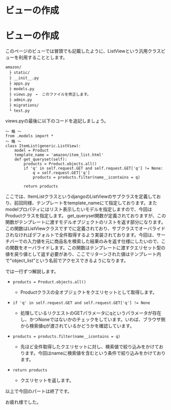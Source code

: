 # ビューの作成

# ビューの作成
このページのビューでは冒頭でも記載したように、ListViewという汎用クラスビューを利用することとします。

```
amazon/
　├ static/
　├ __init__.py
　├ apps.py
　├ models.py
　├ views.py　←　このファイルを修正します。
　├ admin.py
　├ migrations/
　└ test.py
```
views.pyの最後に以下のコードを追記しましょう。

```
～ 略 ～
from .models import *
～ 略 ～
class ItemList(generic.ListView):
    model = Product
    template_name = 'amazon/item_list.html'
    def get_queryset(self):
        products = Product.objects.all()
        if 'q' in self.request.GET and self.request.GET['q'] != None:
            q = self.request.GET['q']
            products = products.filter(name__icontains = q)

        return products

```

ここでは、ItemListクラスというdjangoのListViewのサブクラスを定義しており、前回同様、テンプレートをtemplate_nameにて指定しております。またmodelプロパティにはリスト表示したいモデルを指定しますので、今回はProductクラスを指定します。
get_queryset関数が定義されておりますが、この関数がテンプレートに渡すモデルオブジェクトのリストを返す部分になります。この関数はListViewクラスですでに定義されており、サブクラスでオーバライドされなければデフォルトで全件取得するよう実装されております。今回は、サーチバーでの入力値を元に商品名を検索した結果のみを返す仕様にしたいので、この関数をオーバライドします。この関数はテンプレートに渡すクエリセット型の値を戻り値として返す必要があり、ここでリターンされた値はテンプレート内で"object_list"という名前でアクセスできるようになります。

では一行ずつ解説します。
* `products = Product.objects.all()`
    * Productクラスの全オブジェクトをクエリセットとして取得します。
* `if 'q' in self.request.GET and self.request.GET['q'] != None`
    * 処理しているリクエストのGETパラメータにqというパラメータが存在し、かつNoneではないかのチェックをしています。いわば、ブラウザ側から検索値qが渡されているかどうかを確認しています。
* `products = products.filter(name__icontains = q)`
    * 先ほど全件取得したクエリセットに対し、検索値で絞り込みをかけております。今回はnameに検索値を含むという条件で絞り込みをかけております。

* `return products`
    * クエリセットを返します。

以上で今回のパートは終了です。

お疲れ様でした。



